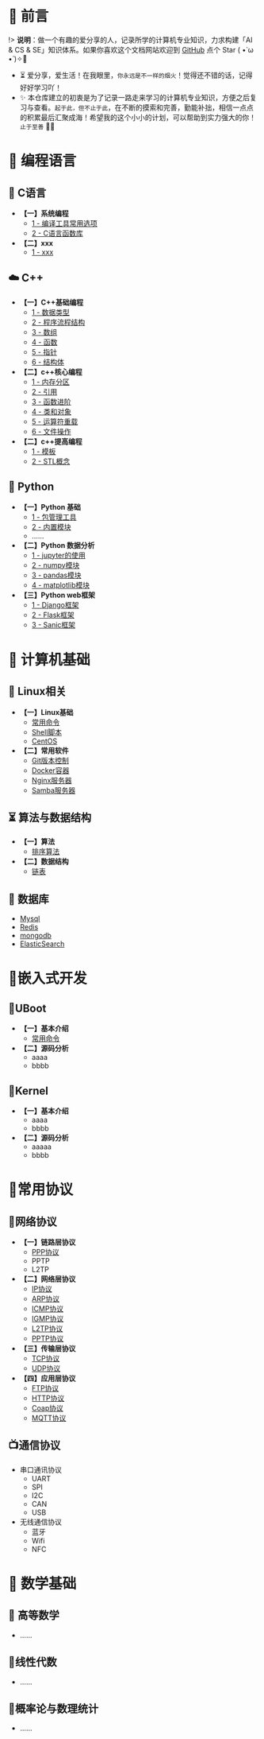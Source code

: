 # 🎨 前言

!> <b>说明</b>：做一个有趣的爱分享的人，记录所学的计算机专业知识，力求构建「AI & CS & SE」知识体系。如果你喜欢这个文档网站欢迎到 [GitHub](https://github.com/m5xhsy/NoteBook) 点个 Star ( •̀ ω •́ )✧🔑

* ⏳ 爱分享，爱生活！在我眼里，`你永远是不一样的烟火`！觉得还不错的话，记得好好学习吖！
* ✨ 本仓库建立的初衷是为了记录一路走来学习的计算机专业知识，方便之后复习与查看。`起于此，但不止于此`，在不断的摸索和完善，勤能补拙，相信一点点的积累最后汇聚成海！希望我的这个小小的计划，可以帮助到实力强大的你！`止于至善`  🧡🧡



# 🍵 编程语言

##  👿 C语言

- **【一】系统编程**
  - [1 - 编译工具常用选项](note/C/系统编程/编译工具常用选项.md)
  - [2 - C语言函数库](note/C/系统编程/C语言函数库目录.md)
- **【二】xxx**
  - [1 - xxx]()

## ☁️ C++

- **【一】C++基础编程**
  - [1 - 数据类型]()
  - [2 - 程序流程结构]()
  - [3 - 数组]()
  - [4 - 函数]() 
  - [5 - 指针](note/C++/C++基础编程/指针.md)
  - [6 - 结构体](note/C++/C++基础编程/结构体.md)
- **【二】c++核心编程**
  - [1 - 内存分区](note/C++/C++核心编程/内存分区.md)
  - [2 - 引用](note/C++/C++核心编程/引用.md)
  - [3 - 函数进阶](note/C++/C++核心编程/函数进阶.md)
  - [4 - 类和对象](note/C++/C++核心编程/类和对象.md)
  - [5 - 运算符重载](note/C++/C++核心编程/运算符重载.md)
  - [6 - 文件操作](note/C++/C++核心编程/文件操作.md)
- **【二】c++提高编程**
  - [1 - 模板](note/C++/C++提高编程/模板.md)
  - [2 - STL概念](note/C++/C++提高编程/STL概念.md)

## 🐍 Python

- **【一】Python 基础**
  - [1 - 包管理工具]()
  - [2 - 内置模块](note/Pyhton/Python基础/模块/)
  - ......
- **【二】Python 数据分析**  
  - [1 - jupyter的使用]()
  - [2 - numpy模块]()
  - [3 - pandas模块]()
  - [4 - matplotlib模块]()
- **【三】Python web框架**
  - [1 - Django框架](note/Python/PythonWeb框架/Django/)
  - [2 - Flask框架](note/Python/PythonWeb框架/Flask/Flask.md)
  - [3 - Sanic框架]()

# 🚀 计算机基础

## 🏡 Linux相关

- **【一】Linux基础**
  - [常用命令](note/操作系统/常用命令.md)
  - [Shell脚本](note/操作系统/Shell脚本.md)
  - [CentOS](note/操作系统/CentOS.md)
- **【二】常用软件**
  - [Git版本控制]()
  - [Docker容器]()
  - [Nginx服务器]()
  - [Samba服务器]()

## ⏳ 算法与数据结构

- **【一】算法**
  - [排序算法]()
- **【二】数据结构**
  - [链表]()

## 📜 数据库
- [Mysql]()
- [Redis]()
- [mongodb]()
- [ElasticSearch]()

# 👻嵌入式开发

## 🐼UBoot  

- **【一】基本介绍**
  - [常用命令](note/嵌入式开发/UBoot/UBoot常用命令.md)
- **【二】源码分析**
  - aaaa
  - bbbb

## 🐯Kernel

- **【一】基本介绍**
  - aaaa
  - bbbb
- **【二】源码分析**
  - aaaaa
  - bbbb

# 🎲常用协议

## 🎃网络协议

- **【一】链路层协议**
  - [PPP协议]()
  - PPTP
  - L2TP
- **【二】网络层协议**
  - [IP协议]()
  - [ARP协议]()
  - [ICMP协议]()
  - [IGMP协议]()
  - [L2TP协议]()
  - [PPTP协议]()
- **【三】传输层协议**
  - [TCP协议]()
  - [UDP协议]()
- **【四】应用层协议**
  - [FTP协议]()
  - [HTTP协议]()
  - [Coap协议]()
  - [MQTT协议]()

## 📺通信协议

- 串口通讯协议
  - UART
  - SPI
  - I2C
  - CAN
  - USB
- 无线通信协议
  - 蓝牙
  - Wifi
  - NFC

# 📘 数学基础

## 🐼 高等数学

- ......

## 🐷线性代数

- ......

## 🐹概率论与数理统计

- ......

  



